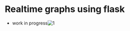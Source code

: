 # Realtime graphs using flask 

- work in progress![1](https://user-images.githubusercontent.com/45680052/159420308-a70ec5af-1a5a-4d2a-92bb-e409df625816.png)
